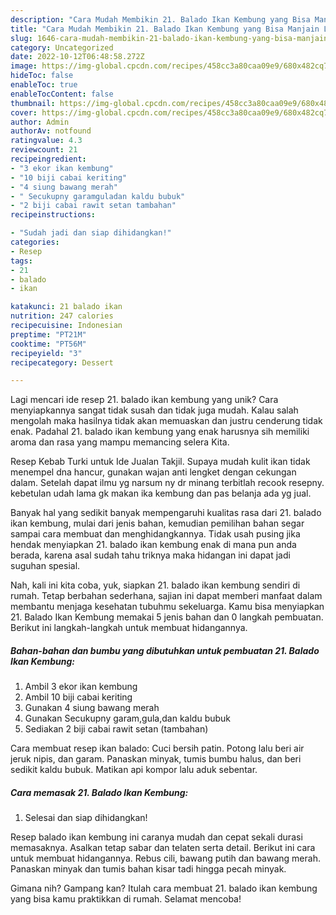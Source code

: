 ```yaml
---
description: "Cara Mudah Membikin 21. Balado Ikan Kembung yang Bisa Manjain Lidah"
title: "Cara Mudah Membikin 21. Balado Ikan Kembung yang Bisa Manjain Lidah"
slug: 1646-cara-mudah-membikin-21-balado-ikan-kembung-yang-bisa-manjain-lidah
category: Uncategorized
date: 2022-10-12T06:48:58.272Z
image: https://img-global.cpcdn.com/recipes/458cc3a80caa09e9/680x482cq70/21-balado-ikan-kembung-foto-resep-utama.jpg
hideToc: false
enableToc: true
enableTocContent: false
thumbnail: https://img-global.cpcdn.com/recipes/458cc3a80caa09e9/680x482cq70/21-balado-ikan-kembung-foto-resep-utama.jpg
cover: https://img-global.cpcdn.com/recipes/458cc3a80caa09e9/680x482cq70/21-balado-ikan-kembung-foto-resep-utama.jpg
author: Admin
authorAv: notfound
ratingvalue: 4.3
reviewcount: 21
recipeingredient:
- "3 ekor ikan kembung"
- "10 biji cabai keriting"
- "4 siung bawang merah"
- " Secukupny garamguladan kaldu bubuk"
- "2 biji cabai rawit setan tambahan"
recipeinstructions:

- "Sudah jadi dan siap dihidangkan!"
categories:
- Resep
tags:
- 21
- balado
- ikan

katakunci: 21 balado ikan 
nutrition: 247 calories
recipecuisine: Indonesian
preptime: "PT21M"
cooktime: "PT56M"
recipeyield: "3"
recipecategory: Dessert

---
```





Lagi mencari ide resep 21. balado ikan kembung yang unik? Cara menyiapkannya sangat tidak susah dan tidak juga mudah. Kalau salah mengolah maka hasilnya tidak akan memuaskan dan justru cenderung tidak enak. Padahal 21. balado ikan kembung yang enak harusnya sih memiliki aroma dan rasa yang mampu memancing selera Kita.





Resep Kebab Turki untuk Ide Jualan Takjil. Supaya mudah kulit ikan tidak menempel dna hancur, gunakan wajan anti lengket dengan cekungan dalam. Setelah dapat ilmu yg narsum ny dr minang terbitlah recook resepny. kebetulan udah lama gk makan ika kembung dan pas belanja ada yg jual.

Banyak hal yang sedikit banyak mempengaruhi kualitas rasa dari 21. balado ikan kembung, mulai dari jenis bahan, kemudian pemilihan bahan segar sampai cara membuat dan menghidangkannya. Tidak usah pusing jika hendak menyiapkan 21. balado ikan kembung enak di mana pun anda berada, karena asal sudah tahu triknya maka hidangan ini dapat jadi suguhan spesial.






Nah, kali ini kita coba, yuk, siapkan 21. balado ikan kembung sendiri di rumah. Tetap berbahan sederhana, sajian ini dapat memberi manfaat dalam membantu menjaga kesehatan tubuhmu sekeluarga. Kamu bisa menyiapkan 21. Balado Ikan Kembung memakai 5 jenis bahan dan 0 langkah pembuatan. Berikut ini langkah-langkah untuk membuat hidangannya.

<!--inarticleads1-->

##### Bahan-bahan dan bumbu yang dibutuhkan untuk pembuatan 21. Balado Ikan Kembung:

1. Ambil 3 ekor ikan kembung
1. Ambil 10 biji cabai keriting
1. Gunakan 4 siung bawang merah
1. Gunakan  Secukupny garam,gula,dan kaldu bubuk
1. Sediakan 2 biji cabai rawit setan (tambahan)


Cara membuat resep ikan balado: Cuci bersih patin. Potong lalu beri air jeruk nipis, dan garam. Panaskan minyak, tumis bumbu halus, dan beri sedikit kaldu bubuk. Matikan api kompor lalu aduk sebentar. 

<!--inarticleads2-->

##### Cara memasak 21. Balado Ikan Kembung:


1. Selesai dan siap dihidangkan!

Resep balado ikan kembung ini caranya mudah dan cepat sekali durasi memasaknya. Asalkan tetap sabar dan telaten serta detail. Berikut ini cara untuk membuat hidangannya. Rebus cili, bawang putih dan bawang merah. Panaskan minyak dan tumis bahan kisar tadi hingga pecah minyak. 

Gimana nih? Gampang kan? Itulah cara membuat 21. balado ikan kembung yang bisa kamu praktikkan di rumah. Selamat mencoba!
